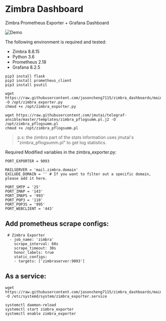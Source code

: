 # Zimbra Dashboard

Zimbra Prometheus Exporter + Grafana Dashboard

![Demo](https://github.com/jasoncheng7115/zimbra_dashboards/blob/main/dashboard_english.png?raw=true)


The following environment is required and tested:
* Zimbra 8.8.15 
* Python 3.6
* Prometheus 2.18
* Grafana 8.2.5



```
pip3 install flask
pip3 install prometheus_client
pip3 install psutil

wget https://raw.githubusercontent.com/jasoncheng7115/zimbra_dashboards/main/zimbra_exporter.py -O /opt/zimbra_exporter.py
chmod +x /opt/zimbra_exporter.py

wget https://raw.githubusercontent.com/jmutai/telegraf-ansible/master/templates/zimbra_pflogsumm.pl.j2 -O /opt/zimbra_pflogsumm.pl
chmod +x /opt/zimbra_pflogsumm.pl
```

>  p.s: the zimbra part of the stats information uses jmutai's "zimbra_pflogsumm.pl" to get log statistics.

  
    
Required Modified variables in the zimbra_exporter.py:

```
PORT_EXPORTER = 9093

MAILSERVER = 'mail.zimbra.domain'
EXCLUDE_DOMAIN = '' # If you want to filter out a specific domain, please add it here.

PORT_SMTP = '25'
PORT_IMAP = '143'
PORT_IMAPS = '993'
PORT_POP3 = '110'
PORT_POP3S = '995'
PORT_WEBCLIENT = '443'
```
  
  
## Add prometheus scrape configs:
```
 # Zimbra Exporter
  - job_name: 'zimbra'
    scrape_interval: 60s
    scrape_timeout: 30s
    honor_labels: true
    static_configs:
    - targets: ['zimbraserver:9093']
```



## As a service:

```
wget https://raw.githubusercontent.com/jasoncheng7115/zimbra_dashboards/main/zimbra_exporter.service -O /etc/systemd/system/zimbra_exporter.service

systemctl daemon-reload
systemctl start zimbra_exporter
systemctl enable zimbra_exporter

```
